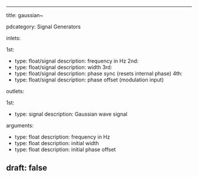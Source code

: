 --- 


title: gaussian~

pdcategory: Signal Generators

inlets:

  1st:
  - type: float/signal
    description: frequency in Hz
  2nd:
  - type: float/signal
    description: width
  3rd:
  - type: float/signal
    description: phase sync (resets internal phase)
  4th:
  - type: float/signal
    description: phase offset (modulation input)

outlets:

  1st:
  - type: signal
    description: Gaussian wave signal

arguments:
  - type: float
    description: frequency in Hz
  - type: float
    description: initial width
  - type: float
    description: initial phase offset





draft: false
---